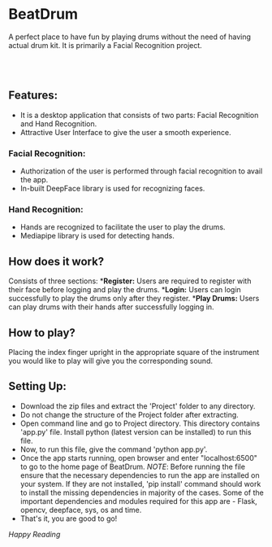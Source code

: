 # BeatDrum

A perfect place to have fun by playing drums without the need of having actual drum kit.
It is primarily a Facial Recognition project.

<br /><br />
## Features:

- It is a desktop application that consists of two parts: Facial Recognition and Hand Recognition.
- Attractive User Interface to give the user a smooth experience.

### Facial Recognition:

- Authorization of the user is performed through facial recognition to avail the app.
- In-built DeepFace library is used for recognizing faces.

### Hand Recognition:

- Hands are recognized to facilitate the user to play the drums.
- Mediapipe library is used for detecting hands.

## How does it work?

Consists of three sections:
***Register:** Users are required to register with their face before logging and play the drums.
***Login:** Users can login successfully to play the drums only after they register.
***Play Drums:** Users can play drums with their hands after successfully logging in.

## How to play?

Placing the index finger upright in the appropriate square of the instrument you would like to play will give you the corresponding sound.

## Setting Up:

- Download the zip files and extract the 'Project' folder to any directory.
- Do not change the structure of the Project folder after extracting.
- Open command line and go to Project directory. This directory contains 'app.py' file. Install python (latest version can be installed) to run this file.
- Now, to run this file, give the command 'python app.py'.
- Once the app starts running, open browser and enter "localhost:6500" to go to the home page of BeatDrum.
  _NOTE_: Before running the file ensure that the necessary dependencies to run the app are installed on your system. If they are not installed, 'pip install' command should work to install the missing dependencies in majority of the cases. Some of the important dependencies and modules required for this app are - Flask, opencv, deepface, sys, os and time.
- That's it, you are good to go!

_Happy Reading_
